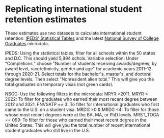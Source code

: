 # Replicating international student retention estimates

These estimates use two datasets to calculate international student retention: [IPEDS' Statistical Tables](https://nces.ed.gov/ipeds/datacenter/Statistics.aspx?sid=f81e2202-0244-4bac-ac99-b1f833b5c679&rtid=3)  and the latest [National Survey of College Graduates](https://ncses.nsf.gov/surveys/national-survey-college-graduates/2023) microdata.

IPEDS: Using the statistical tables, filter for all schools within the 50 states and D.C. This should yield 5,994 schols. 
Variable selection: Under "Completions," choose "Number of students receiving awards/degrees, by award level, race/ethnicity, gender and age" for academic years 2011-12 through 2020-21. Select totals for the bachelor's, master's, and doctoral degree levels. Then select "Nonresident alien total." This will give you the total graduates on temporary visas (not green cards). 

NSCG: Use the following filters in the microdata:
MRYR >2011, MRYR < 2022: To filter for graduates who earned their most recent degree between 2012 and 2021. 
FNVSATP == 3: To filter for international graduates who first came to the U.S. on a student visa. 
MRDG >0 & MRDG <4: To filter for those whose most recent degrees were at the BA, MA, or PhD levels.
MRST_TOGA == 099: To filter for those who earned their most recent degree in the United States. 
This will give you the total number of recent international student graduates who still live in the U.S. 
